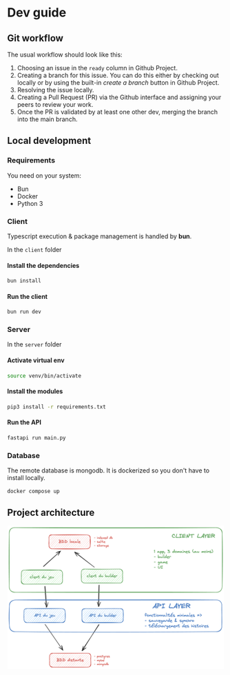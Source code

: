 # Dev guide

## Git workflow

The usual workflow should look like this:

1. Choosing an issue in the `ready` column in Github Project.
2. Creating a branch for this issue. You can do this either by checking out locally or by using the built-in _create a branch_ button in Github Project.
3. Resolving the issue locally.
4. Creating a Pull Request (PR) via the Github interface and assigning your peers to review your work.
5. Once the PR is validated by at least one other dev, merging the branch into the main branch.

## Local development

### Requirements

You need on your system:

- Bun
- Docker
- Python 3

### Client

Typescript execution & package management is handled by **bun**.

In the `client` folder

#### Install the dependencies

```bash
bun install
```

#### Run the client

```bash
bun run dev
```

### Server

In the `server` folder

#### Activate virtual env

```bash
source venv/bin/activate
```

#### Install the modules

```bash
pip3 install -r requirements.txt
```

#### Run the API

```bash
fastapi run main.py
```

### Database

The remote database is mongodb. It is dockerized so you don't have to install locally.

```bash
docker compose up
```

## Project architecture

![alt text](archi.png)
